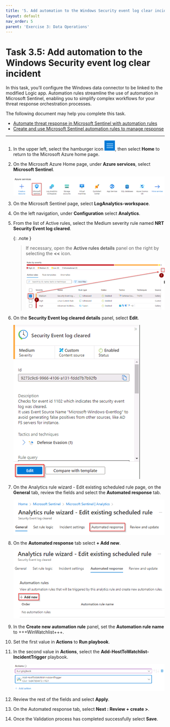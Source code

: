 ```yaml
---
title: '5. Add automation to the Windows Security event log clear incident'
layout: default
nav_order: 5
parent: 'Exercise 3: Data Operations'
---
```


# Task 3.5: Add automation to the Windows Security event log clear incident

In this task, you’ll configure the Windows data connector to be linked to the modified Logic app. Automation rules streamline the use of automation in Microsoft Sentinel, enabling you to simplify complex workflows for your threat response orchestration processes.

The following document may help you complete this task.

- [Automate threat response in Microsoft Sentinel with automation rules](https://learn.microsoft.com/en-us/azure/sentinel/automate-incident-handling-with-automation-rules)
- [Create and use Microsoft Sentinel automation rules to manage response](https://learn.microsoft.com/en-us/azure/sentinel/create-manage-use-automation-rules) 

---

1. In the upper left, select the hamburger icon ![Hamburger-Menu.png](../media/Hamburger-Menu.png), then select **Home** to return to the Microsoft Azure home page.

1. On the Microsoft Azure Home page, under **Azure services**, select **Microsoft Sentinel**.  

    ![azureservicesmicrosoftsentinel.png](../media/azureservicesmicrosoftsentinel.png)

1. On the Microsoft Sentinel page, select **LogAnalytics-workspace**.

1. On the left navigation, under **Configuration** select **Analytics**.

1. From the list of Active rules, select the Medium severity rule named **NRT Security Event log cleared**. 

    {: .note }
    > If necessary, open the **Active rules details** panel on the right by selecting the **<<** icon.
    >
    > ![activerulesdetails.png](../media/activerulesdetails.png) 

1. On the **Security Event log cleared details** panel, select **Edit**.

    ![activerulesdetailsedit.png](../media/activerulesdetailsedit.png)

1. On the Analytics rule wizard - Edit existing scheduled rule page, on the **General** tab, review the fields and select the **Automated response** tab.

    ![automatedresponsetab.png](../media/automatedresponsetab.png)

1. On the **Automated response** tab select **+ Add new**.

    ![automationrulesaddnew.png](../media/automationrulesaddnew.png)

1. In the **Create new automation rule** panel, set the **Automation rule name** to +++WinWatchlist+++.

1. Set the first value in **Actions** to **Run playbook**.

1. In the second value in **Actions**, select the **Add-HostToWatchlist-IncidentTrigger** playbook.

    ![actions2entries.png](../media/actions2entries.png)
    
1. Review the rest of the fields and select **Apply**.

1. On the Automated response tab, select **Next : Review + create >**.

1. Once the Validation process has completed successfully select **Save**.
